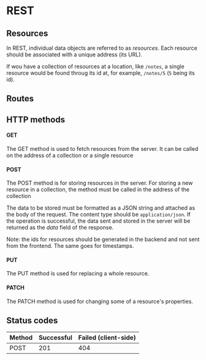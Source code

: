 # REST

## Resources

In REST, individual data objects are referred to as *resources*. Each resource should be associated with a unique address (its URL).

If wou have a collection of resources at a location, like `/notes`, a single resource would be found throug its id at, for example, `/notes/5` (`5` being its id).

## Routes

## HTTP methods

#### GET

The GET method is used to fetch resources from the server. It can be called on the address of a collection or a single resource

#### POST

The POST method is for storing resources in the server. For storing a new resource in a collection, the method must be called in the address of the collection

The data to be stored must be formatted as a JSON string and attached as the body of the request. The content type should be `application/json`. If the operation is successful, the data sent and stored in the server will be returned as the *data* field of the response.

Note: the ids for resources should be generated in the backend and not sent from the frontend. The same goes for timestamps.

#### PUT

The PUT method is used for replacing a whole resource.

#### PATCH

The PATCH method is used for changing some of a resource's properties.

## Status codes

| Method | Successful | Failed (client-side) |
| --- | --- | --- |
| POST | 201 | 404 |
